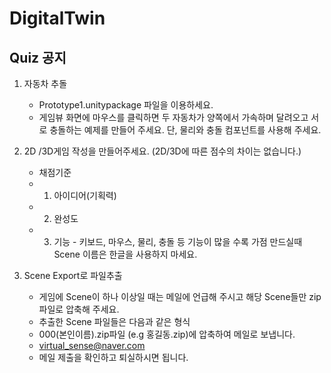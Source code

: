 # DigitalTwin

## Quiz 공지

1. 자동차 추돌
   - Prototype1.unitypackage 파일을 이용하세요.
   - 게임뷰 화면에 마우스를 클릭하면 두 자동차가 
     양쪽에서 가속하며 달려오고 서로 충돌하는 예제를 만들어 주세요.
     단, 물리와 충돌 컴포넌트를 사용해 주세요.

2. 2D /3D게임 작성을 만들어주세요. (2D/3D에 따른 점수의 차이는 없습니다.)
   - 채점기준
   - 1. 아이디어(기획력) 
   - 2. 완성도
   - 3. 기능 - 키보드, 마우스, 물리, 충돌 등 기능이 많을 수록 가점
   만드실때 Scene 이름은 한글을 사용하지 마세요.

3. Scene Export로 파일추출 
   - 게임에 Scene이 하나 이상일 때는 메일에 언급해 주시고 해당 Scene들만 
   zip 파일로 압축해 주세요. 
   - 추출한 Scene 파일들은 다음과 같은 형식 
   - 000(본인이름).zip파일 (e.g 홍길동.zip)에 압축하여 메일로 보냅니다.
   - virtual_sense@naver.com 
   - 메일 제출을 확인하고 퇴실하시면 됩니다.


